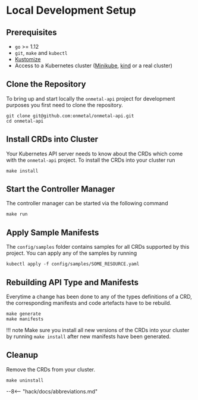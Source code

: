 # Local Development Setup

## Prerequisites 

* `go` >= 1.12
* `git`, `make` and `kubectl`
* [Kustomize](https://kustomize.io/)
* Access to a Kubernetes cluster ([Minikube](https://minikube.sigs.k8s.io/docs/), [kind](https://kind.sigs.k8s.io/) or a real cluster)

## Clone the Repository

To bring up and start locally the `onmetal-api` project for development purposes you first need to clone the repository.

```shell
git clone git@github.com:onmetal/onmetal-api.git
cd onmetal-api
```

## Install CRDs into Cluster

Your Kubernetes API server needs to know about the CRDs which come with the `onmetal-api` project. 
To install the CRDs into your cluster run

```shell
make install
```

## Start the Controller Manager

The controller manager can be started via the following command

```shell
make run
```

## Apply Sample Manifests

The `config/samples` folder contains samples for all CRDs supported by this project. You can apply any of the samples by
running

```shell
kubectl apply -f config/samples/SOME_RESOURCE.yaml
```

## Rebuilding API Type and Manifests

Everytime a change has been done to any of the types definitions of a CRD, the corresponding manifests and code artefacts
have to be rebuild.

```shell
make generate
make manifests
```

!!! note
    Make sure you install all new versions of the CRDs into your cluster by running `make install` after new manifests 
    have been generated.

## Cleanup

Remove the CRDs from your cluster.

```shell
make uninstall
```

--8<-- "hack/docs/abbreviations.md"